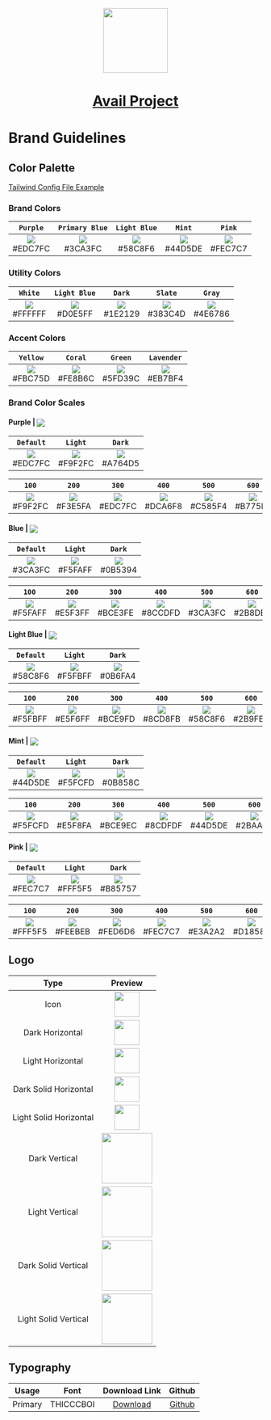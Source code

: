 <p align="center">
  <a href="https://www.availproject.org">
    <picture>
      <source media="(prefers-color-scheme: dark)" srcset="https://avail-project.notion.site/image/https%3A%2F%2Fprod-files-secure.s3.us-west-2.amazonaws.com%2F262da8dd-e38c-44da-b392-17097a293c89%2F8c37f1a8-a3d6-42b8-acf2-08a170aeb3c9%2Favail_logo_icon3x-1.svg?id=973e7bf2-94f5-4424-9a25-46b22e1fb9ef&table=block&spaceId=262da8dd-e38c-44da-b392-17097a293c89&userId=&cache=v2">
      <img src="https://avail-project.notion.site/image/https%3A%2F%2Fprod-files-secure.s3.us-west-2.amazonaws.com%2F262da8dd-e38c-44da-b392-17097a293c89%2F8c37f1a8-a3d6-42b8-acf2-08a170aeb3c9%2Favail_logo_icon3x-1.svg?id=973e7bf2-94f5-4424-9a25-46b22e1fb9ef&table=block&spaceId=262da8dd-e38c-44da-b392-17097a293c89&userId=&cache=v2" height="128">
    </picture>
    <h1 align="center">Avail Project</h1>
  </a>
</p>

# Brand Guidelines

## Color Palette

[Tailwind Config File Example](/tailwind-config.example.js)

### Brand Colors
| `Purple` | `Primary Blue` | `Light Blue` | `Mint` | `Pink` |
|:--:|:--:|:--:|:--:|:--:|
|<a href='#'><img valign='middle' src='https://readme-swatches.vercel.app/EDC7FC?style=round&size=70'/></a> <br/> #EDC7FC|<a href='#'><img valign='middle' src='https://readme-swatches.vercel.app/3CA3FC?style=round&size=70'/></a> <br/> #3CA3FC|<a href='#'><img valign='middle' src='https://readme-swatches.vercel.app/58C8F6?style=round&size=70'/></a> <br/> #58C8F6|<a href='#'><img valign='middle' src='https://readme-swatches.vercel.app/44D5DE?style=round&size=70'/></a> <br/> #44D5DE|<a href='#'><img valign='middle' src='https://readme-swatches.vercel.app/FEC7C7?style=round&size=70'/></a> <br/> #FEC7C7|

### Utility Colors
| `White` | `Light Blue` | `Dark` | `Slate` | `Gray` |
|:--:|:--:|:--:|:--:|:--:|
|<a href='#'><img valign='middle' src='https://readme-swatches.vercel.app/FFFFFF?style=round&size=70'/></a> <br/> #FFFFFF|<a href='#'><img valign='middle' src='https://readme-swatches.vercel.app/D0E5FF?style=round&size=70'/></a> <br/> #D0E5FF|<a href='#'><img valign='middle' src='https://readme-swatches.vercel.app/1E2129?style=round&size=70'/></a> <br/> #1E2129|<a href='#'><img valign='middle' src='https://readme-swatches.vercel.app/383C4D?style=round&size=70'/></a> <br/> #383C4D|<a href='#'><img valign='middle' src='https://readme-swatches.vercel.app/4E6786?style=round&size=70'/></a> <br/> #4E6786|

### Accent Colors

| `Yellow` | `Coral` | `Green` | `Lavender` |
|:--:|:--:|:--:|:--:|
|<a href='#'><img valign='middle' src='https://readme-swatches.vercel.app/FBC75D?style=round&size=70'/></a> <br/> #FBC75D|<a href='#'><img valign='middle' src='https://readme-swatches.vercel.app/FE8B6C?style=round&size=70'/></a> <br/> #FE8B6C|<a href='#'><img valign='middle' src='https://readme-swatches.vercel.app/5FD39C?style=round&size=70'/></a> <br/> #5FD39C|<a href='#'><img valign='middle' src='https://readme-swatches.vercel.app/EB7BF4?style=round&size=70'/></a> <br/> #EB7BF4|

### Brand Color Scales

#### Purple | <a href='#'><img valign='middle' src='https://readme-swatches.vercel.app/EDC7FC?style=round&size=16'/></a>
| `Default` | `Light` |  `Dark` | 
|:--:|:--:|:--:|
|<a href='#'><img valign='middle' src='https://readme-swatches.vercel.app/EDC7FC?style=round&size=70'/></a> <br/> #EDC7FC|<a href='#'><img valign='middle' src='https://readme-swatches.vercel.app/F9F2FC?style=round&size=70'/></a> <br/> #F9F2FC|<a href='#'><img valign='middle' src='https://readme-swatches.vercel.app/A764D5?style=round&size=70'/></a> <br/> #A764D5|

| `100` | `200` | `300` | `400` | `500` | `600` | `700` | `800` | `900` | 
|:--:|:--:|:--:|:--:|:--:|:--:|:--:|:--:|:--:|
| <a href='#'><img valign='middle' src='https://readme-swatches.vercel.app/F9F2FC?style=round&size=70'/></a> <br/> #F9F2FC | <a href='#'><img valign='middle' src='https://readme-swatches.vercel.app/F3E5FA?style=round&size=70'/></a> <br/> #F3E5FA | <a href='#'><img valign='middle' src='https://readme-swatches.vercel.app/EDC7FC?style=round&size=70'/></a> <br/> #EDC7FC | <a href='#'><img valign='middle' src='https://readme-swatches.vercel.app/DCA6F8?style=round&size=70'/></a> <br/> #DCA6F8 | <a href='#'><img valign='middle' src='https://readme-swatches.vercel.app/C585F4?style=round&size=70'/></a> <br/> #C585F4 | <a href='#'><img valign='middle' src='https://readme-swatches.vercel.app/B775E9?style=round&size=70'/></a> <br/> #B775E9 | <a href='#'><img valign='middle' src='https://readme-swatches.vercel.app/A764D5?style=round&size=70'/></a> <br/> #A764D5 | <a href='#'><img valign='middle' src='https://readme-swatches.vercel.app/8F4DB8?style=round&size=70'/></a> <br/> #8F4DB8 | <a href='#'><img valign='middle' src='https://readme-swatches.vercel.app/6B3489?style=round&size=70'/></a> <br/> #6B3489 |

#### Blue | <a href='#'><img valign='middle' src='https://readme-swatches.vercel.app/3CA3FC?style=round&size=16'/></a>
| `Default` | `Light` |  `Dark` | 
|:--:|:--:|:--:|
|<a href='#'><img valign='middle' src='https://readme-swatches.vercel.app/3CA3FC?style=round&size=70'/></a> <br/> #3CA3FC|<a href='#'><img valign='middle' src='https://readme-swatches.vercel.app/F5FAFF?style=round&size=70'/></a> <br/> #F5FAFF|<a href='#'><img valign='middle' src='https://readme-swatches.vercel.app/0B5394?style=round&size=70'/></a> <br/> #0B5394|

| `100` | `200` | `300` | `400` | `500` | `600` | `700` | `800` | `900` | 
|:--:|:--:|:--:|:--:|:--:|:--:|:--:|:--:|:--:|
| <a href='#'><img valign='middle' src='https://readme-swatches.vercel.app/F5FAFF?style=round&size=70'/></a> <br/> #F5FAFF | <a href='#'><img valign='middle' src='https://readme-swatches.vercel.app/E5F3FF?style=round&size=70'/></a> <br/> #E5F3FF | <a href='#'><img valign='middle' src='https://readme-swatches.vercel.app/BCE3FE?style=round&size=70'/></a> <br/> #BCE3FE | <a href='#'><img valign='middle' src='https://readme-swatches.vercel.app/8CCDFD?style=round&size=70'/></a> <br/> #8CCDFD | <a href='#'><img valign='middle' src='https://readme-swatches.vercel.app/3CA3FC?style=round&size=70'/></a> <br/> #3CA3FC | <a href='#'><img valign='middle' src='https://readme-swatches.vercel.app/2B8DE0?style=round&size=70'/></a> <br/> #2B8DE0 | <a href='#'><img valign='middle' src='https://readme-swatches.vercel.app/1A77C4?style=round&size=70'/></a> <br/> #1A77C4 | <a href='#'><img valign='middle' src='https://readme-swatches.vercel.app/0B5394?style=round&size=70'/></a> <br/> #0B5394 | <a href='#'><img valign='middle' src='https://readme-swatches.vercel.app/063A69?style=round&size=70'/></a> <br/> #063A69 |

#### Light Blue | <a href='#'><img valign='middle' src='https://readme-swatches.vercel.app/58C8F6?style=round&size=16'/></a>
| `Default` | `Light` |  `Dark` | 
|:--:|:--:|:--:|
|<a href='#'><img valign='middle' src='https://readme-swatches.vercel.app/58C8F6?style=round&size=70'/></a> <br/> #58C8F6|<a href='#'><img valign='middle' src='https://readme-swatches.vercel.app/F5FBFF?style=round&size=70'/></a> <br/> #F5FBFF|<a href='#'><img valign='middle' src='https://readme-swatches.vercel.app/0B6FA4?style=round&size=70'/></a> <br/> #0B6FA4|

| `100` | `200` | `300` | `400` | `500` | `600` | `700` | `800` | `900` | 
|:--:|:--:|:--:|:--:|:--:|:--:|:--:|:--:|:--:|
| <a href='#'><img valign='middle' src='https://readme-swatches.vercel.app/F5FBFF?style=round&size=70'/></a> <br/> #F5FBFF | <a href='#'><img valign='middle' src='https://readme-swatches.vercel.app/E5F6FF?style=round&size=70'/></a> <br/> #E5F6FF | <a href='#'><img valign='middle' src='https://readme-swatches.vercel.app/BCE9FD?style=round&size=70'/></a> <br/> #BCE9FD | <a href='#'><img valign='middle' src='https://readme-swatches.vercel.app/8CD8FB?style=round&size=70'/></a> <br/> #8CD8FB | <a href='#'><img valign='middle' src='https://readme-swatches.vercel.app/58C8F6?style=round&size=70'/></a> <br/> #58C8F6 | <a href='#'><img valign='middle' src='https://readme-swatches.vercel.app/2B9FE0?style=round&size=70'/></a> <br/> #2B9FE0 | <a href='#'><img valign='middle' src='https://readme-swatches.vercel.app/1A87C4?style=round&size=70'/></a> <br/> #1A87C4 | <a href='#'><img valign='middle' src='https://readme-swatches.vercel.app/0B6FA4?style=round&size=70'/></a> <br/> #0B6FA4 | <a href='#'><img valign='middle' src='https://readme-swatches.vercel.app/064569?style=round&size=70'/></a> <br/> #064569 |

#### Mint | <a href='#'><img valign='middle' src='https://readme-swatches.vercel.app/44D5DE?style=round&size=16'/></a>
| `Default` | `Light` |  `Dark` | 
|:--:|:--:|:--:|
|<a href='#'><img valign='middle' src='https://readme-swatches.vercel.app/44D5DE?style=round&size=70'/></a> <br/> #44D5DE|<a href='#'><img valign='middle' src='https://readme-swatches.vercel.app/F5FCFD?style=round&size=70'/></a> <br/> #F5FCFD|<a href='#'><img valign='middle' src='https://readme-swatches.vercel.app/0B858C?style=round&size=70'/></a> <br/> #0B858C|

| `100` | `200` | `300` | `400` | `500` | `600` | `700` | `800` | `900` | 
|:--:|:--:|:--:|:--:|:--:|:--:|:--:|:--:|:--:|
| <a href='#'><img valign='middle' src='https://readme-swatches.vercel.app/F5FCFD?style=round&size=70'/></a> <br/> #F5FCFD | <a href='#'><img valign='middle' src='https://readme-swatches.vercel.app/E5F8FA?style=round&size=70'/></a> <br/> #E5F8FA | <a href='#'><img valign='middle' src='https://readme-swatches.vercel.app/BCE9EC?style=round&size=70'/></a> <br/> #BCE9EC | <a href='#'><img valign='middle' src='https://readme-swatches.vercel.app/8CDFDF?style=round&size=70'/></a> <br/> #8CDFDF | <a href='#'><img valign='middle' src='https://readme-swatches.vercel.app/44D5DE?style=round&size=70'/></a> <br/> #44D5DE | <a href='#'><img valign='middle' src='https://readme-swatches.vercel.app/2BAAB3?style=round&size=70'/></a> <br/> #2BAAB3 | <a href='#'><img valign='middle' src='https://readme-swatches.vercel.app/1A979F?style=round&size=70'/></a> <br/> #1A979F | <a href='#'><img valign='middle' src='https://readme-swatches.vercel.app/0B858C?style=round&size=70'/></a> <br/> #0B858C | <a href='#'><img valign='middle' src='https://readme-swatches.vercel.app/065459?style=round&size=70'/></a> <br/> #065459 |

#### Pink | <a href='#'><img valign='middle' src='https://readme-swatches.vercel.app/FEC7C7?style=round&size=16'/></a>
| `Default` | `Light` |  `Dark` | 
|:--:|:--:|:--:|
|<a href='#'><img valign='middle' src='https://readme-swatches.vercel.app/FEC7C7?style=round&size=70'/></a> <br/> #FEC7C7|<a href='#'><img valign='middle' src='https://readme-swatches.vercel.app/FFF5F5?style=round&size=70'/></a> <br/> #FFF5F5|<a href='#'><img valign='middle' src='https://readme-swatches.vercel.app/B85757?style=round&size=70'/></a> <br/> #B85757|

| `100` | `200` | `300` | `400` | `500` | `600` | `700` | `800` | `900` | 
|:--:|:--:|:--:|:--:|:--:|:--:|:--:|:--:|:--:|
| <a href='#'><img valign='middle' src='https://readme-swatches.vercel.app/FFF5F5?style=round&size=70'/></a> <br/> #FFF5F5 | <a href='#'><img valign='middle' src='https://readme-swatches.vercel.app/FEEBEB?style=round&size=70'/></a> <br/> #FEEBEB | <a href='#'><img valign='middle' src='https://readme-swatches.vercel.app/FED6D6?style=round&size=70'/></a> <br/> #FED6D6 | <a href='#'><img valign='middle' src='https://readme-swatches.vercel.app/FEC7C7?style=round&size=70'/></a> <br/> #FEC7C7 | <a href='#'><img valign='middle' src='https://readme-swatches.vercel.app/E3A2A2?style=round&size=70'/></a> <br/> #E3A2A2 | <a href='#'><img valign='middle' src='https://readme-swatches.vercel.app/D18585?style=round&size=70'/></a> <br/> #D18585 | <a href='#'><img valign='middle' src='https://readme-swatches.vercel.app/B85757?style=round&size=70'/></a> <br/> #B85757 | <a href='#'><img valign='middle' src='https://readme-swatches.vercel.app/8C3838?style=round&size=70'/></a> <br/> #8C3838 | <a href='#'><img valign='middle' src='https://readme-swatches.vercel.app/591C1C?style=round&size=70'/></a> <br/> #591C1C |

## Logo
| Type | Preview |
|:--:|:--:|
| Icon | <a href='#'><img valign='middle' src="https://img.notionusercontent.com/s3/prod-files-secure%2F262da8dd-e38c-44da-b392-17097a293c89%2F8c37f1a8-a3d6-42b8-acf2-08a170aeb3c9%2Favail_logo_icon3x-1.svg/size/?exp=1738448755&sig=cKtE19aaIpx0TSJCLKlY7i2H6Z5drlDRrZEqXrl6mOw" height="50"/></a> |
| Dark Horizontal | <a href='#'><img valign='middle' src="https://img.notionusercontent.com/s3/prod-files-secure%2F262da8dd-e38c-44da-b392-17097a293c89%2F7b9035f5-b5bd-4e59-af21-afa9ad61e8a1%2Favail_logo_horizontal_dark3x.svg/size/?exp=1738450983&sig=1xBkQUA0Mx6kEF2_nh-tczUztcfTUffBr8HCBB2lRdM" height="50"/></a> |
| Light Horizontal | <a href='#'><img valign='middle' src="https://img.notionusercontent.com/s3/prod-files-secure%2F262da8dd-e38c-44da-b392-17097a293c89%2F5c26d91d-5592-458f-8ae5-5fd5b510766a%2Favail_logo_horizontal_light3x.svg/size/?exp=1738450986&sig=zuiWwqsMalMMY9_OZup1ozSeKhBqnhz2vfrNeiIE3IE" height="50"/></a> |
| Dark Solid Horizontal | <a href='#'><img valign='middle' src="https://img.notionusercontent.com/s3/prod-files-secure%2F262da8dd-e38c-44da-b392-17097a293c89%2F82b8a37e-47be-4e9c-99da-d1bfc934895c%2Favail_logo_horizontal_dark_solid3x.svg/size/?exp=1738450988&sig=usJzjDx1S_hTJnFiAzkI-XEU3hMvTmIx47uX4Jbu660" height="50"/></a> |
| Light Solid Horizontal | <a href='#'><img valign='middle' src="https://img.notionusercontent.com/s3/prod-files-secure%2F262da8dd-e38c-44da-b392-17097a293c89%2F7dfe98c1-87e2-4e91-afb1-8e5912d6e74e%2Favail_logo_horizontal_light_solid3x.svg/size/?exp=1738450989&sig=ltHuIIKCaDpXRz7CkEXKhPWC085S0ZAcArejhNkVx0E" height="50"/></a> |
| Dark Vertical | <a href='#'><img valign='middle' src="https://img.notionusercontent.com/s3/prod-files-secure%2F262da8dd-e38c-44da-b392-17097a293c89%2Ff80df6c9-45d8-49a0-81a4-cae8674e15eb%2Favail_logo_vertical_dark3x.svg/size/?exp=1738450991&sig=N5dXSG2nSuqsPPbnljd0WcaUFkDIIUhiz3fTN90AAOY" height="100"/></a> |
| Light Vertical | <a href='#'><img valign='middle' src="https://img.notionusercontent.com/s3/prod-files-secure%2F262da8dd-e38c-44da-b392-17097a293c89%2Ff63bbd0f-ca08-4a96-a91d-3ec4f8763bc5%2Favail_logo_vertical_light3x.svg/size/?exp=1738450998&sig=VEtYG0KK6itRWzr6z3SYuWJUM-SmiIjqrpj48ZF-sVs" height="100"/></a> |
| Dark Solid Vertical | <a href='#'><img valign='middle' src="https://img.notionusercontent.com/s3/prod-files-secure%2F262da8dd-e38c-44da-b392-17097a293c89%2Fca1e1a4a-e21e-40fc-adf9-3dd9f568f081%2Favail_logo_vertical_dark_solid3x.svg/size/?exp=1738451000&sig=_FB9FfT9xs2waLpSa_l9drlxMMYfGwLc1eqYccvl8Gw" height="100"/></a> |
| Light Solid Vertical | <a href='#'><img valign='middle' src="https://img.notionusercontent.com/s3/prod-files-secure%2F262da8dd-e38c-44da-b392-17097a293c89%2Fd556fefa-b97b-4fbc-9129-7c6ba7c57761%2Favail_logo_vertical_light_solid3x.svg/size/?exp=1738451063&sig=HKCgtZvJ1uPOuuurx1zJTD-E01eIbQZGf5RkLnjSY3U" height="100"/></a> |

## Typography

| Usage | Font | Download Link | Github |
|:--:|:--:|:--:|:--:|
| Primary | THICCCBOI | [Download](https://fontesk.com/thicccboi-typeface/) | [Github](https://github.com/wonderunit/font-thicccboi) |
